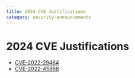 ```yaml
---
title: 2024 CVE Justifications
category: security-announcements
---
```


# 2024 CVE Justifications

- [CVE-2022-29464]({{#base_path#}}/security-announcements/cve-justifications/2024/CVE-2022-29464/)
- [CVE-2022-45868]({{#base_path#}}/security-announcements/cve-justifications/2024/CVE-2022-45868/)
